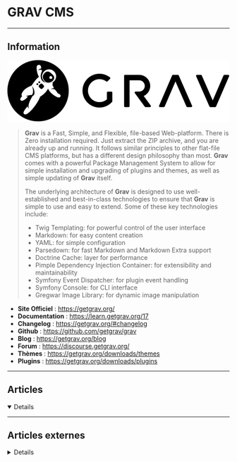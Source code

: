 # GRAV CMS
----

## <i class="fa-solid fa-hashtag"></i> Information

![Logo](../../_media/apps/grav_cms/grav_cms_logo.svg ':size=250 :no-zoom')


> <i class="fa-solid fa-quote-left"></i> **Grav** is a Fast, Simple, and Flexible, file-based Web-platform. There is Zero installation required. Just extract the ZIP archive, and you are already up and running. It follows similar principles to other flat-file CMS platforms, but has a different design philosophy than most. **Grav** comes with a powerful Package Management System to allow for simple installation and upgrading of plugins and themes, as well as simple updating of **Grav** itself.
>
> The underlying architecture of **Grav** is designed to use well-established and best-in-class technologies to ensure that **Grav** is simple to use and easy to extend. Some of these key technologies include:
>
> - Twig Templating: for powerful control of the user interface
> - Markdown: for easy content creation
> - YAML: for simple configuration
> - Parsedown: for fast Markdown and Markdown Extra support
> - Doctrine Cache: layer for performance
> - Pimple Dependency Injection Container: for extensibility and maintainability
> - Symfony Event Dispatcher: for plugin event handling
> - Symfony Console: for CLI interface
> - Gregwar Image Library: for dynamic image manipulation <i class="fa-solid fa-quote-left fa-rotate-180"></i>


- <i class="fa-solid fa-globe"></i> **Site Officiel** : https://getgrav.org/
- <i class="fa-solid fa-book"></i> **Documentation** : https://learn.getgrav.org/17
- <i class="fa-solid fa-file-circle-question"></i> **Changelog** : https://getgrav.org/#changelog
- <i class="fa-brands fa-github"></i> **Github** : https://github.com/getgrav/grav
- <i class="fab fa-blogger-b"></i> **Blog** : https://getgrav.org/blog
- <i class="fas fa-comments"></i> **Forum** : https://discourse.getgrav.org/
- <i class="far fa-calendar-alt"></i> **Thèmes** : https://getgrav.org/downloads/themes
- <i class="fas fa-tools"></i> **Plugins** : https://getgrav.org/downloads/plugins

---

## <i class="fa-regular fa-newspaper"></i> Articles

<details open>

</details>

---

## <i class="fa-solid fa-glasses"></i> Articles externes

<details>

- [How to Install Grav CMS with Nginx on Ubuntu 20.04](https://www.howtoforge.com/how-to-install-grav-cms-on-ubuntu-20-04/)

</details>